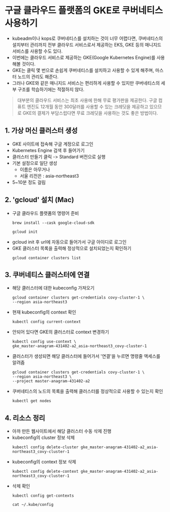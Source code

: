 # 구글 클라우드 플랫폼의 GKE로 쿠버네티스 사용하기
- kubeadm이나 kops로 쿠버네티스를 설치하는 것이 너무 어렵다면, 쿠버네티스의 설치부터 관리까지 전부 클라우드 서비스로서 제공하는 EKS, GKE 등의 매니지드 서비스를 사용할 수도 있다.
- 이번에는 클라우드 서비스로 제공하는 GKE(Google Kubernetes Engine)를 사용해볼 것이다.
- GKE는 클릭 몇 번으로 손쉽게 쿠버네티스를 설치하고 사용할 수 있게 해주며, 마스터 노드의 관리도 해준다.
- 그러나 GKE와 같은 매니지드 서비스는 편리하게 사용할 수 있지만 쿠버네티스의 세부 구조를 학습하기에는 적절하지 않다. 

> 대부분의 클라우드 서비스는 최초 사용에 한해 무료 평가판을 제공한다. 구글 컴퓨트 엔진도 12개월 동안 300달러를 사용할 수 있는 크레딧을 제공하고 있으므로 GKE의 결제가 부담스럽다면 무료 크레딧을 사용하는 것도 좋은 방법이다.

## 1. 가상 머신 클러스터 생성
- GKE 사이트에 접속해 구글 계정으로 로그인
- Kubernetes Engine 검색 후 들어가기
- 클러스터 만들기 클릭 -> Standard 버전으로 실행
- 기본 설정으로 일단 생성
    - 이름은 아무거나 
    - 서울 리전은 : asia-northeast3
- 5~10분 정도 걸림

## 2. 'gcloud' 설치 (Mac)
- 구글 클라우드 플랫폼의 명령어 준비
    ```
    brew install --cask google-cloud-sdk

    gcloud init
    ```
- gcloud init 후 url에 자동으로 들어가서 구글 아이디로 로그인
- GKE 클러스터 목록을 출력해 정상적으로 설치되었는지 확인하기
    ```
    gcloud container clusters list
    ```

## 3. 쿠버네티스 클러스터에 연결
- 해당 클러스터에 대한 kubeconfig 가져오기
    ```
    gcloud container clusters get-credentials covy-cluster-1 \
    --region asia-northeast3
    ```
- 현재 kubeconfig의 context 확인
    ```
    kubectl config current-context
    ```
- 안되어 있다면 GKE의 클러스터로 context 변경하기
    ```
    kubectl config use-context \
    gke_master-anagram-431402-a2_asia-northeast3_covy-cluster-1
    ```
- 클러스터가 생성되면 해당 클러스터에 들어가서 '연결'을 누르면 명령줄 액세스를 알려줌
    ```
    gcloud container clusters get-credentials covy-cluster-1 \
    --region asia-northeast3 \
    --project master-anagram-431402-a2
    ```
- 쿠버네티스의 노드의 목록을 출력해 클러스터를 정상적으로 사용할 수 있는지 확인
    ```
    kubectl get nodes
    ```



## 4. 리소스 정리
- 아까 만든 웹사이트에서 해당 클러스터 수동 삭제 진행
- kubeconfig의 cluster 정보 삭제
    ```
    kubectl config delete-cluster gke_master-anagram-431402-a2_asia-northeast3_covy-cluster-1
    ```
- kubeconfig의 context 정보 삭제
    ```
    kubectl config delete-context gke_master-anagram-431402-a2_asia-northeast3_covy-cluster-1
    ```
- 삭제 확인
    ```
    kubectl config get-contexts

    cat ~/.kube/config
    ```










